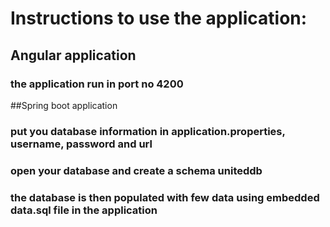 # Instructions to use the application:

## Angular application
### the application run in port no 4200

##Spring boot application
### put you database information in application.properties, username, password and url
### open your database and create a schema uniteddb
### the database is then populated with few data using embedded data.sql file in the application
